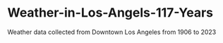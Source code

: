 # Weather-in-Los-Angels-117-Years
Weather data collected from Downtown Los Angeles from 1906 to 2023
